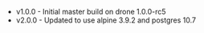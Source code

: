 * v1.0.0 - Initial master build on drone 1.0.0-rc5
* v2.0.0 - Updated to use alpine 3.9.2 and postgres 10.7
